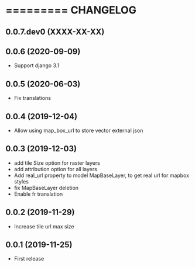 =========
CHANGELOG
=========

0.0.7.dev0    (XXXX-XX-XX)
--------------------------


0.0.6         (2020-09-09)
--------------------------

* Support django 3.1

0.0.5         (2020-06-03)
--------------------------

* Fix translations


0.0.4         (2019-12-04)
--------------------------

* Allow using map_box_url to store vector external json


0.0.3         (2019-12-03)
--------------------------

* add tile Size option for raster layers
* add attribution option for all layers
* Add real_url property to model MapBaseLayer, to get real url for mapbox styles
* fix MapBaseLayer deletion
* Enable fr translation


0.0.2         (2019-11-29)
--------------------------

* Increase tile url max size


0.0.1         (2019-11-25)
--------------------------

* First release
